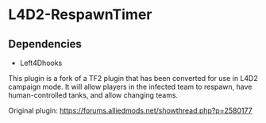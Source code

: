 # L4D2-RespawnTimer

## Dependencies
- Left4Dhooks

This plugin is a fork of a TF2 plugin that has been converted for use in L4D2 campaign mode.
It will allow players in the infected team to respawn, have human-controlled tanks, and allow changing teams.

Original plugin: https://forums.alliedmods.net/showthread.php?p=2580177
